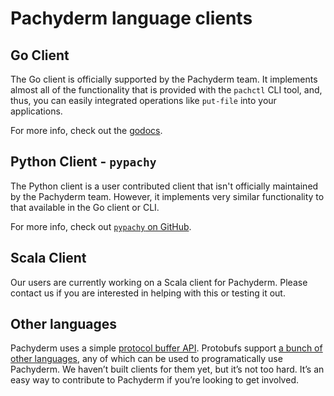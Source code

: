 # Pachyderm language clients

## Go Client

The Go client is officially supported by the Pachyderm team.  It implements almost all of the functionality that is provided with the `pachctl` CLI tool, and, thus, you can easily integrated operations like `put-file` into your applications. 

For more info, check out the [godocs](https://godoc.org/github.com/pachyderm/pachyderm/src/client).

## Python Client - `pypachy`

The Python client is a user contributed client that isn't officially maintained by the Pachyderm team.  However, it implements very similar functionality to that available in the Go client or CLI.  

For more info, check out [`pypachy` on GitHub](https://github.com/kalugny/pypachy).

## Scala Client 

Our users are currently working on a Scala client for Pachyderm. Please contact us if you are interested in helping with this or testing it out.

## Other languages

Pachyderm uses a simple [protocol buffer API](https://github.com/pachyderm/pachyderm/blob/master/src/client/pfs/pfs.proto). Protobufs support [a bunch of other languages](https://developers.google.com/protocol-buffers/), any of which can be used to programatically use Pachyderm. We haven’t built clients for them yet, but it’s not too hard. It’s an easy way to contribute to Pachyderm if you’re looking to get involved. 
